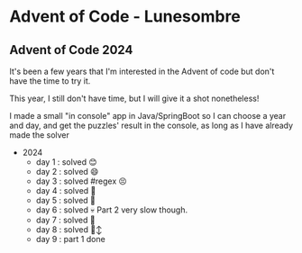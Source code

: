 # Advent of Code - Lunesombre

## Advent of Code 2024
 It's been a few years that I'm interested in the Advent of code but don't have the time to try it.

 This year, I still don't have time, but I will give it a shot nonetheless! 

I made a small "in console" app in Java/SpringBoot so I can choose a year and day, and get the puzzles' result in the console, as long as I have already made the solver

- 2024
  - day 1 : solved 😊
  - day 2 : solved 😄
  - day 3 : solved #regex 😣
  - day 4 : solved 🤗
  - day 5 : solved 🥵
  - day 6 : solved 💀 Part 2 very slow though.
  - day 7 : solved 🤩
  - day 8 : solved 🙂‍↕️
  - day 9 : part 1 done
